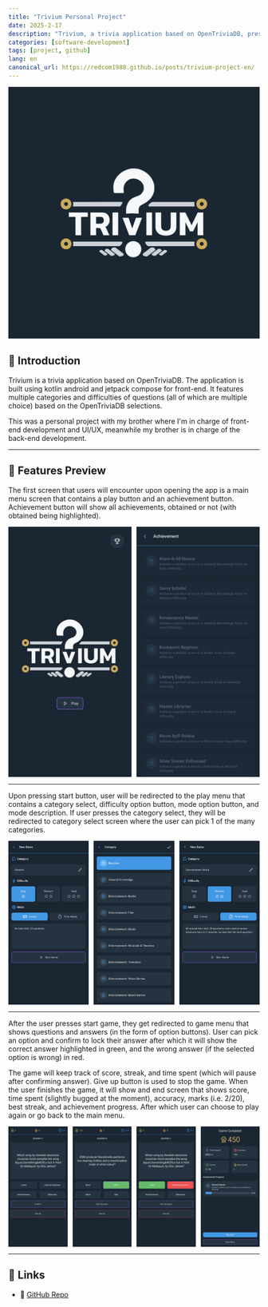 ```yaml
---
title: "Trivium Personal Project"
date: 2025-2-17
description: "Trivium, a trivia application based on OpenTriviaDB, presents an interactive quiz experience with various categories and difficulty levels. Built with Kotlin and Jetpack Compose."
categories: [software-development]
tags: [project, github]
lang: en
canonical_url: https://redcom1988.github.io/posts/trivium-project-en/
---
```


<div>
  <img src="/assets/img/trivium/logo.png" alt="Logo" />
</div>

## 🚀 Introduction

Trivium is a trivia application based on OpenTriviaDB. The application is built using kotlin android and jetpack compose for front-end. It features multiple categories and difficulties of questions (all of which are multiple choice) based on the OpenTriviaDB selections.

This was a personal project with my brother where I'm in charge of front-end development and UI/UX, meanwhile my brother is in charge of the back-end development.

---

## 📸 Features Preview

The first screen that users will encounter upon opening the app is a main menu screen that contains a play button and an achievement button. Achievement button will show all achievements, obtained or not (with obtained being highlighted).

<div style="display: grid; grid-template-columns: 1fr 1fr; gap: 10px;">
  <img src="/assets/img/trivium/main-menu.jpg" alt="Main Menu" />
  <img src="/assets/img/trivium/achievement-menu.jpg" alt="Achievement Menu" />
</div>

---

Upon pressing start button, user will be redirected to the play menu that contains a category select, difficulty option button, mode option button, and mode description. If user presses the category select, they will be redirected to category select screen where the user can pick 1 of the many categories.

<div style="display: grid; grid-template-columns: repeat(3, 1fr); gap: 10px;">
  <img src="/assets/img/trivium/play-menu.jpg" alt="Play Menu" />
  <img src="/assets/img/trivium/category-select.jpg" alt="Category Select" />
  <img src="/assets/img/trivium/play-menu-alt.jpg" alt="Play Menu Alt" />
</div>

---

After the user presses start game, they get redirected to game menu that shows questions and answers (in the form of option buttons). User can pick an option and confirm to lock their answer after which it will show the correct answer highlighted in green, and the wrong answer (if the selected option is wrong) in red. 

The game will keep track of score, streak, and time spent (which will pause after confirming answer). Give up button is used to stop the game. When the user finishes the game, it will show and end screen that shows score, time spent (slightly bugged at the moment), accuracy, marks (i.e. 2/20), best streak, and achievement progress. After which user can choose to play again or go back to the main menu.

<div style="display: grid; grid-template-columns: repeat(4, 1fr); gap: 10px;">
  <img src="/assets/img/trivium/game.jpg" alt="Game Menu" />
  <img src="/assets/img/trivium/game-correct.jpg" alt="Game Menu Correct" />
  <img src="/assets/img/trivium/game-incorrect.jpg" alt="Game Menu Incorrect" />
  <img src="/assets/img/trivium/game-end.jpg" alt="End Screen" />
</div>

---

## 📎 Links
- 🔗 [GitHub Repo](https://github.com/achmadss/trivium)

